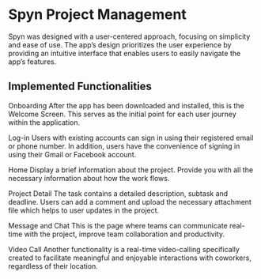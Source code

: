 # Spyn Project Management 

Spyn was designed with a user-centered approach, focusing on simplicity and ease of use. The app’s design prioritizes the user experience by providing an intuitive interface that enables users to easily navigate the app’s features. 

## Implemented Functionalities

Onboarding
After the app has been downloaded and installed, this is the Welcome Screen. This serves as the initial point for each user journey within the application.

Log-in
Users with existing accounts can sign in using their registered email or phone number. In addition, users have the convenience of signing in using their Gmail or Facebook account.

Home
Display a brief information about the project. Provide you with all the necessary information about how the work flows.

Project Detail
The task contains a detailed description, subtask and deadline. Users can add a comment and upload the necessary attachment file which helps to user updates in the project.

Message and Chat
This is the page where teams can communicate real-time with the project, improve team collaboration and productivity.

Video Call
Another functionality is a real-time video-calling specifically created to facilitate meaningful and enjoyable interactions with coworkers, regardless of their location.

